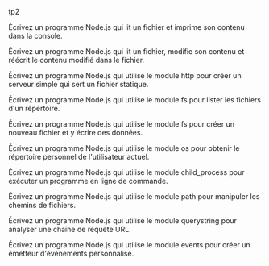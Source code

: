 tp2

Écrivez un programme Node.js qui lit un fichier et imprime son contenu dans la console.

Écrivez un programme Node.js qui lit un fichier, modifie son contenu et réécrit le contenu modifié dans le fichier.

Écrivez un programme Node.js qui utilise le module http pour créer un serveur simple qui sert un fichier statique.

Écrivez un programme Node.js qui utilise le module fs pour lister les fichiers d'un répertoire.

Écrivez un programme Node.js qui utilise le module fs pour créer un nouveau fichier et y écrire des données.

Écrivez un programme Node.js qui utilise le module os pour obtenir le répertoire personnel de l'utilisateur actuel.

Écrivez un programme Node.js qui utilise le module child_process pour exécuter un programme en ligne de commande.

Écrivez un programme Node.js qui utilise le module path pour manipuler les chemins de fichiers.

Écrivez un programme Node.js qui utilise le module querystring pour analyser une chaîne de requête URL.

Écrivez un programme Node.js qui utilise le module events pour créer un émetteur d'événements personnalisé.
